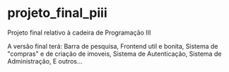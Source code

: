 # projeto_final_piii
Projeto final relativo à cadeira de Programação III

A versão final terá:
Barra de pesquisa, Frontend util e bonita, Sistema de "compras" e de criação de imoveis, Sistema de Autenticação, Sistema de Administração, E outros...
